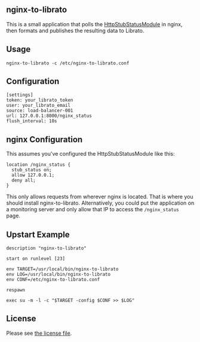 ## nginx-to-librato

This is a small application that polls the [HttpStubStatusModule](http://wiki.nginx.org/HttpStubStatusModule)
in nginx, then formats and publishes the resulting data to Librato.

## Usage

    nginx-to-librato -c /etc/nginx-to-librato.conf

## Configuration

    [settings]
    token: your_librato_token
    user: your_librato_email
    source: load-balancer-001
    url: 127.0.0.1:8000/nginx_status
    flush_interval: 10s

## nginx Configuration

This assumes you've configured the HttpStubStatusModule like this:

    location /nginx_status {
      stub_status on;
      allow 127.0.0.1;
      deny all;
    }

This only allows requests from wherever nginx is located. That is
where you should install nginx-to-librato. Alternatively, you
could put the application on a monitoring server and only allow
that IP to access the `/nginx_status` page.

## Upstart Example

    description "nginx-to-librato"

    start on runlevel [23]

    env TARGET=/usr/local/bin/nginx-to-librato
    env LOG=/usr/local/bin/nginx-to-librato
    env CONF=/etc/nginx-to-librato.conf

    respawn

    exec su -m -l -c "$TARGET -config $CONF >> $LOG"

## License

Please see [the license file](License.md).
